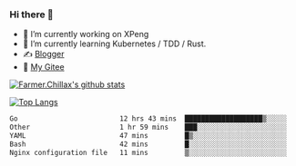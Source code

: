 ### Hi there 👋

- 🔭 I’m currently working on XPeng
- 🌱 I’m currently learning Kubernetes / TDD / Rust.
- ✍️ [Blogger](https://blog.farmer233.top)
- 🤔 [My Gitee](https://gitee.com/Farmer-chong)


[![Farmer.Chillax's github stats](https://github-readme-stats.vercel.app/api?username=FarmerChillax)](https://github.com/anuraghazra/github-readme-stats)

[![Top Langs](https://github-readme-stats.vercel.app/api/top-langs/?username=FarmerChillax&layout=compact&hide=html,css,javascript)](https://github.com/anuraghazra/github-readme-stats)


<a href="https://wakatime.com/@Farmer"> </a>
          <!--START_SECTION:waka-->

```txt
Go                         12 hrs 43 mins  ███████████████████▒░░░░░   76.84 %
Other                      1 hr 59 mins    ███░░░░░░░░░░░░░░░░░░░░░░   12.01 %
YAML                       47 mins         █▒░░░░░░░░░░░░░░░░░░░░░░░   04.77 %
Bash                       42 mins         █░░░░░░░░░░░░░░░░░░░░░░░░   04.27 %
Nginx configuration file   11 mins         ▒░░░░░░░░░░░░░░░░░░░░░░░░   01.21 %
```

<!--END_SECTION:waka-->



<!--
**Farmer-chong/Farmer-chong** is a ✨ _special_ ✨ repository because its `README.md` (this file) appears on your GitHub profile.

Here are some ideas to get you started:

- 🔭 I’m currently working on ...
- 🌱 I’m currently learning ...
- 👯 I’m looking to collaborate on ...
- 🤔 I’m looking for help with ...
- 💬 Ask me about ...
- 📫 How to reach me: ...
- 😄 Pronouns: ...
- ⚡ Fun fact: ...
-->
